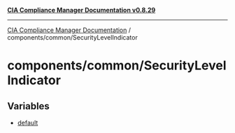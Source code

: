 [**CIA Compliance Manager Documentation v0.8.29**](../../../README.md)

***

[CIA Compliance Manager Documentation](../../../modules.md) / components/common/SecurityLevelIndicator

# components/common/SecurityLevelIndicator

## Variables

- [default](variables/default.md)
